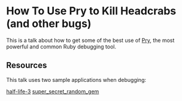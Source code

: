 # How To Use Pry to Kill Headcrabs (and other bugs)
This is a talk about how to get some of the best use of [Pry](http://pryrepl.org/), the most powerful and common Ruby debugging tool.

## Resources
This talk uses two sample applications when debugging:

[half-life-3](http://github.com/jasonwc/half-life-3)
[super_secret_random_gem](http://github.com/jasonwc/super_secret_random_gem)
